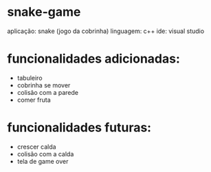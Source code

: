 # snake-game
aplicação: snake (jogo da cobrinha)
linguagem: c++ 
ide: visual studio

# funcionalidades adicionadas:

- tabuleiro
- cobrinha se mover
- colisão com a parede
- comer fruta

# funcionalidades futuras:

- crescer calda
- colisão com a calda
- tela de game over
